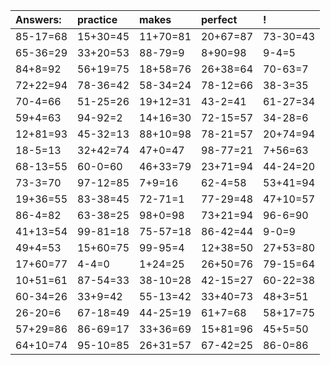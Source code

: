 | Answers: | practice | makes | perfect | ! |
| :--- | :--- | :--- | :--- | :--- |
| 85-17=68 | 15+30=45 | 11+70=81 | 20+67=87 | 73-30=43 | 
| 65-36=29 | 33+20=53 | 88-79=9 | 8+90=98 | 9-4=5 | 
| 84+8=92 | 56+19=75 | 18+58=76 | 26+38=64 | 70-63=7 | 
| 72+22=94 | 78-36=42 | 58-34=24 | 78-12=66 | 38-3=35 | 
| 70-4=66 | 51-25=26 | 19+12=31 | 43-2=41 | 61-27=34 | 
| 59+4=63 | 94-92=2 | 14+16=30 | 72-15=57 | 34-28=6 | 
| 12+81=93 | 45-32=13 | 88+10=98 | 78-21=57 | 20+74=94 | 
| 18-5=13 | 32+42=74 | 47+0=47 | 98-77=21 | 7+56=63 | 
| 68-13=55 | 60-0=60 | 46+33=79 | 23+71=94 | 44-24=20 | 
| 73-3=70 | 97-12=85 | 7+9=16 | 62-4=58 | 53+41=94 | 
| 19+36=55 | 83-38=45 | 72-71=1 | 77-29=48 | 47+10=57 | 
| 86-4=82 | 63-38=25 | 98+0=98 | 73+21=94 | 96-6=90 | 
| 41+13=54 | 99-81=18 | 75-57=18 | 86-42=44 | 9-0=9 | 
| 49+4=53 | 15+60=75 | 99-95=4 | 12+38=50 | 27+53=80 | 
| 17+60=77 | 4-4=0 | 1+24=25 | 26+50=76 | 79-15=64 | 
| 10+51=61 | 87-54=33 | 38-10=28 | 42-15=27 | 60-22=38 | 
| 60-34=26 | 33+9=42 | 55-13=42 | 33+40=73 | 48+3=51 | 
| 26-20=6 | 67-18=49 | 44-25=19 | 61+7=68 | 58+17=75 | 
| 57+29=86 | 86-69=17 | 33+36=69 | 15+81=96 | 45+5=50 | 
| 64+10=74 | 95-10=85 | 26+31=57 | 67-42=25 | 86-0=86 | 
